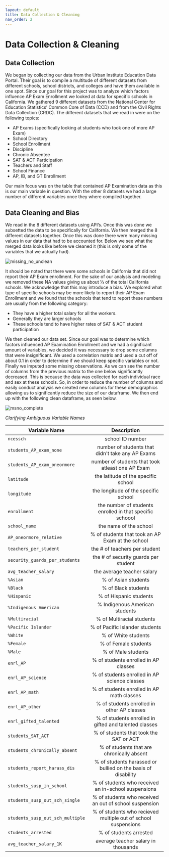```yaml
---
layout: default
title: Data Collection & Cleaning
nav_order: 2
---
```


# Data Collection & Cleaning 

## Data Collection 

We began by collecting our data from the Urban Institute Education Data Portal. Their goal is to compile a multitude of different datasets from different schools, school districts, and colleges and have them available in one spot. Since our goal for this project  was to analyze which factors influence AP Exam Enrollment we looked at data for specific schools in California. We gathered 9 different datasets from the National Center for Education Statistics’ Common Core of Data (CCD) and from the Civil Rights Data Collection (CRDC). The different datasets that we read in were on the following topics:

- AP Exams  (specifically looking at students who took one of more AP Exam) 
- School Directory
- School Enrollment  
- Discipline 
- Chronic Absentee 
- SAT & ACT Participation 
- Teachers and Staff
- School Finance 
- AP, IB, and GT Enrollment 

Our main focus was on the table that contained AP Examination data as this is our main variable in question. With the other 8 datasets we had a large number of different variables once they where compiled together. 

## Data Cleaning and Bias 

We read in the 8 different datasets using API’s. Once this was done we subsetted the data to be specifically for California. We then merged the 8 different datasets together. Once this was done there were many missing values in our data that had to be accounted for. Below we see what the merged data looks like before we cleaned it (this is only some of the variables that we actually had). 

![missing_no_unclean](../../assets/images/missing_no_unclean.png) 

It should be noted that there were some schools in California that did not report their AP Exam enrollment. For the sake of our analysis and modeling we removed these NA values giving us about ⅓ of the total California schools. We acknowledge that this may introduce a bias. We explored what type of specific schools may be more likely to report their AP Exam Enrollment and we found that the schools that tend to report these numbers are usually from the following category: 

- They have a higher total salary for all the workers. 
- Generally they are larger schools 
- These schools tend to have higher rates of SAT & ACT student participation 


We then cleaned our data set. Since our goal was to determine which factors influenced AP Examination Enrollment and we had a significant amount of variables, we decided it was necessary to drop some columns that were insignificant. We used a correlation matrix and used a cut off of about 0.1 in order to determine if we should keep specific variables or not. Finally we imputed some missing observations. As we can see the number of columns from the previous matrix to the one below significantly decreased. This is because the data was collected for each individual race and sex at these schools. So, in order to reduce the number of columns and easily conduct analysis we created new columns for these demographics allowing us to significantly reduce the size of our dataframe. We then end up with the following clean dataframe, as seen below.  

![msno_complete](../../assets/images/msno_complete.png) 

*Clarifying Ambiguous Variable Names*

| Variable Name        | Description   | 
| ------------- |:-------------:| 
| `ncessch`      | school ID number | 
| `students_AP_exam_none`      | number of students that didn't take any AP Exams     |   
| `students_AP_exam_oneormore` | number of students that took atleast one AP Exam     | 
|`latitude` | the latitude of the specific school|
|`longitude`| the longitude of the specific school | 
| `enrollment` | the number of students enrolled in that specific schoool |
|`school_name` | the name of the school |
|`AP_oneormore_relative`      | % of students that took an AP Exam at the school |
|`teachers_per_student` | the # of teachers per student | 
|`security_guards_per_students` | the # of security guards per student | 
|`avg_teacher_salary` | the average teacher salary |
| `%Asian` | % of Asian students|
|`%Black` | % of Black students|
|`%Hispanic` | % of Hispanic students|
|`%Indigenous American`| % Indigenous American students|
|`%Multiracial` | % of Multiracial students|
|`%Pacific Islander` | % of Pacific Islander students| 
|`%White` | % of White students |
|`%Female`| % of Female students|
|`%Male`| % of Male students|
|`enrl_AP` | % of students enrolled in AP classes |
|`enrl_AP_science` | % of students enrolled in AP science classes |
|`enrl_AP_math` | % of students enrolled in AP math classes |
|`enrl_AP_other` | % of students enrolled in other AP classes |
|`enrl_gifted_talented` | % of students enrolled in gifted and talented classes |
|`students_SAT_ACT` | % of students that took the SAT or ACT |
|`students_chronically_absent` | % of students that are chronically absent |
|`students_report_harass_dis` | % of students harassed or bullied on the basis of disability|
|`students_susp_in_school`| % of students who received an in-school suspensions|
|`students_susp_out_sch_single` | % of students who received an out of school suspension|
|`students_susp_out_sch_multiple` | % of students who recieved multiple out of school suspensions|
|`students_arrested` | % of students arrested |
|`avg_teacher_salary_1K` | average teacher salary in thousands| 




